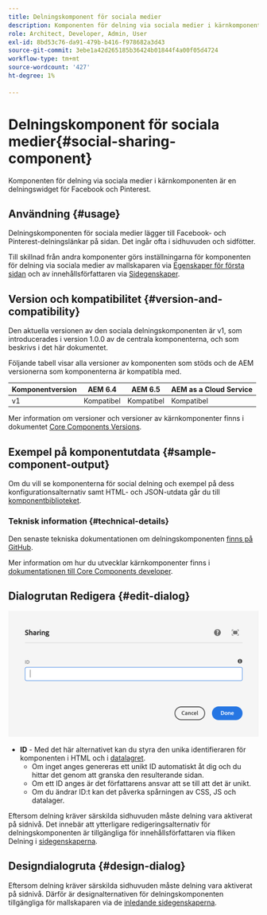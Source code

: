 ```yaml
---
title: Delningskomponent för sociala medier
description: Komponenten för delning via sociala medier i kärnkomponenten är en delningswidget för Facebook och Pinterest.
role: Architect, Developer, Admin, User
exl-id: 8bd53c76-da91-479b-b416-f978682a3d43
source-git-commit: 3ebe1a42d265185b36424b01844f4a00f05d4724
workflow-type: tm+mt
source-wordcount: '427'
ht-degree: 1%

---
```


# Delningskomponent för sociala medier{#social-sharing-component}

Komponenten för delning via sociala medier i kärnkomponenten är en delningswidget för Facebook och Pinterest.

## Användning {#usage}

Delningskomponenten för sociala medier lägger till Facebook- och Pinterest-delningslänkar på sidan. Det ingår ofta i sidhuvuden och sidfötter.

Till skillnad från andra komponenter görs inställningarna för komponenten för delning via sociala medier av mallskaparen via [Egenskaper för första sidan](https://docs.adobe.com/content/help/en/experience-manager-cloud-service/sites/authoring/features/templates.html) och av innehållsförfattaren via [Sidegenskaper](https://docs.adobe.com/content/help/en/experience-manager-cloud-service/sites/authoring/fundamentals/page-properties.html).

## Version och kompatibilitet {#version-and-compatibility}

Den aktuella versionen av den sociala delningskomponenten är v1, som introducerades i version 1.0.0 av de centrala komponenterna, och som beskrivs i det här dokumentet.

Följande tabell visar alla versioner av komponenten som stöds och de AEM versionerna som komponenterna är kompatibla med.

| Komponentversion | AEM 6.4 | AEM 6.5 | AEM as a Cloud Service |
|--- |--- |--- |---|
| v1 | Kompatibel | Kompatibel | Kompatibel |

Mer information om versioner och versioner av kärnkomponenter finns i dokumentet [Core Components Versions](/help/versions.md).

## Exempel på komponentutdata {#sample-component-output}

Om du vill se komponenterna för social delning och exempel på dess konfigurationsalternativ samt HTML- och JSON-utdata går du till [komponentbiblioteket](https://adobe.com/go/aem_cmp_library_sharing).

### Teknisk information {#technical-details}

Den senaste tekniska dokumentationen om delningskomponenten [finns på GitHub](https://adobe.com/go/aem_cmp_tech_sharing_v1).

Mer information om hur du utvecklar kärnkomponenter finns i [dokumentationen till Core Components developer](/help/developing/overview.md).

## Dialogrutan Redigera {#edit-dialog}

![Redigeringsdialogrutan för delningskomponenten](/help/assets/sharing-edit.png)

* **ID**  - Med det här alternativet kan du styra den unika identifieraren för komponenten i HTML och i  [datalagret](/help/developing/data-layer/overview.md).
   * Om inget anges genereras ett unikt ID automatiskt åt dig och du hittar det genom att granska den resulterande sidan.
   * Om ett ID anges är det författarens ansvar att se till att det är unikt.
   * Om du ändrar ID:t kan det påverka spårningen av CSS, JS och datalager.

Eftersom delning kräver särskilda sidhuvuden måste delning vara aktiverat på sidnivå. Det innebär att ytterligare redigeringsalternativ för delningskomponenten är tillgängliga för innehållsförfattaren via fliken Delning i [sidegenskaperna](https://docs.adobe.com/content/help/en/experience-manager-cloud-service/sites/authoring/fundamentals/page-properties.html).

## Designdialogruta {#design-dialog}

Eftersom delning kräver särskilda sidhuvuden måste delning vara aktiverat på sidnivå. Därför är designalternativen för delningskomponenten tillgängliga för mallskaparen via de [inledande sidegenskaperna](https://docs.adobe.com/content/help/en/experience-manager-cloud-service/sites/authoring/features/templates.html).
